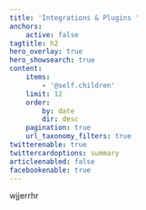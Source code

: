 ```yaml
---
title: 'Integrations & Plugins '
anchors:
    active: false
tagtitle: h2
hero_overlay: true
hero_showsearch: true
content:
    items:
        - '@self.children'
    limit: 12
    order:
        by: date
        dir: desc
    pagination: true
    url_taxonomy_filters: true
twitterenable: true
twittercardoptions: summary
articleenabled: false
facebookenable: true
---
```


wjjerrhr